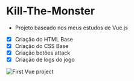 # Kill-The-Monster

- Projeto baseado nos meus estudos de Vue.js

- [x] Criação do HTML Base
- [x] Criação do CSS Base
- [x] Criação botões attack
- [x] Criação de logs do jogo

 ![First Vue project](https://user-images.githubusercontent.com/65917790/118037282-04867200-b344-11eb-96dc-309e10197c09.png)
